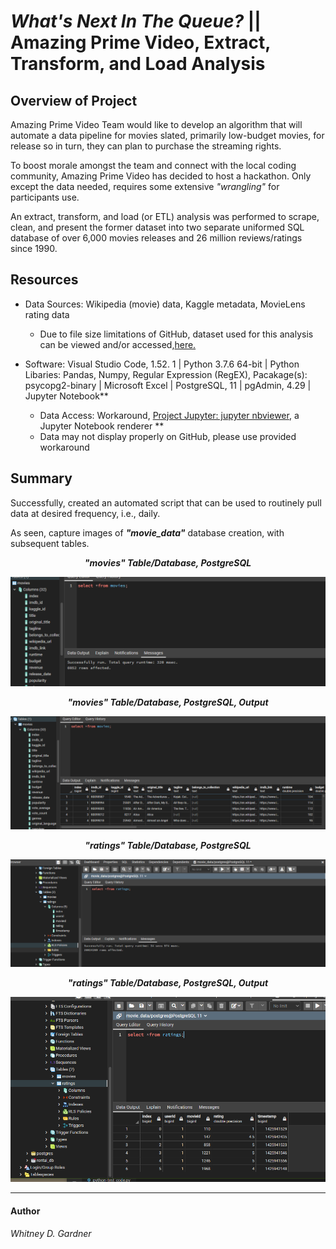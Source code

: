 #  _What's Next In The Queue?_ || Amazing Prime Video, Extract, Transform, and Load Analysis


## Overview of Project

Amazing Prime Video Team would like to develop an algorithm that will automate a data pipeline for movies slated, primarily low-budget movies, for release so in turn, they can plan to purchase the streaming rights.

To boost morale amongst the team and connect with the local coding community, Amazing Prime Video has decided to host a hackathon. Only except the data needed, requires some extensive _"wrangling"_ for participants use.

An extract, transform, and load (or ETL) analysis was performed to scrape, clean, and present the former dataset into two separate uniformed SQL database of over 6,000 movies releases and 26 million reviews/ratings since 1990.



## Resources
* Data Sources: Wikipedia (movie) data, Kaggle metadata, MovieLens rating data 
   * Due to file size limitations of GitHub,  dataset used for this analysis can be viewed and/or accessed,[here.](https://app.box.com/s/vlooc34gtqicjo55zxu8ake56xg57iqm)

* Software: Visual Studio Code, 1.52. 1 | Python 3.7.6 64-bit  | Python Libaries: Pandas, Numpy, Regular Expression (RegEX), Pacakage(s): psycopg2-binary | Microsoft Excel | PostgreSQL, 11 | pgAdmin, 4.29 | Jupyter Notebook** 

    * Data Access: Workaround, [Project Jupyter: jupyter nbviewer](https://nbviewer.jupyter.org/), a Jupyter Notebook renderer **
     * Data may not display properly on GitHub, please use provided workaround


## Summary
Successfully, created an automated script that can be used to routinely pull data at desired frequency, i.e., daily.

As seen, capture images of _**"movie_data"**_ database creation, with subsequent tables.


<p align="center">
  <i><b>"movies" Table/Database, PostgreSQL</b></i> 
 </p>
<p align="center">
  <img src="resources/movies_query_msg.png"/>
</p>

<p align="center">
  <i><b>"movies" Table/Database, PostgreSQL, Output</b></i> 
 </p>
<p align="center">
  <img src="resources/movies_query.png"/>
</p>

<p align="center">
  <i><b>"ratings" Table/Database, PostgreSQL</b></i> 
 </p>
<p align="center">
  <img src="resources/ratings_query_msg_col.png"/>
</p>

<p align="center">
  <i><b>"ratings" Table/Database, PostgreSQL, Output</b></i> 
 </p>
<p align="center">
  <img src="resources/ratings_query.png"/>
</p>

***

#### Author

_Whitney D. Gardner_
